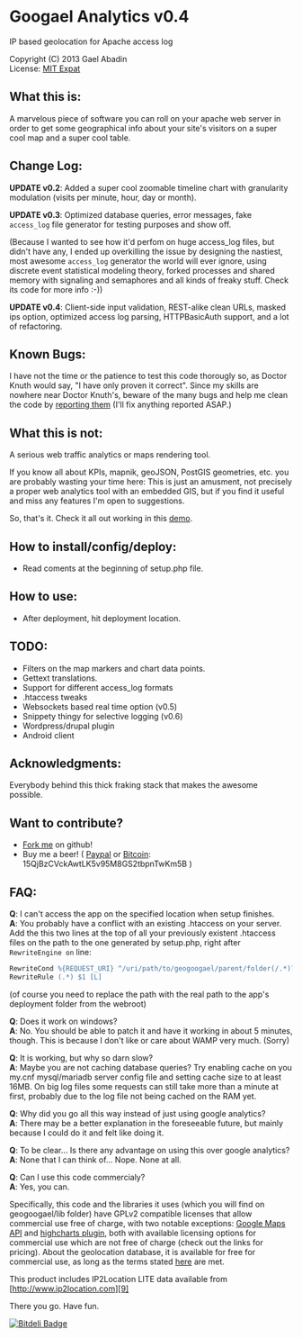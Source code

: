  Googael Analytics v0.4
 =================
IP based geolocation for Apache access log

 Copyright (C) 2013 Gael Abadin<br/>
 License: [MIT Expat][1]
‎
## What this is:

A marvelous piece of software you can roll on your apache web server in order to get some geographical info about your site's visitors on a super cool map and a super cool table.

## Change Log:

**UPDATE v0.2**: Added a super cool zoomable timeline chart with granularity modulation (visits per minute, hour, day or month).

**UPDATE v0.3**: Optimized database queries, error messages, fake `access_log` file generator for testing purposes and show off. 

(Because I wanted to see how it'd perfom on huge access_log files, but didn't have any, I ended up overkilling the issue by designing the nastiest, most awesome `access_log` generator the world will ever ignore, using discrete event statistical modeling theory, forked processes and shared memory with signaling and semaphores and all kinds of freaky stuff. Check its code for more info :-))

**UPDATE v0.4**: Client-side input validation, REST-alike clean URLs, masked ips option, optimized access log parsing, HTTPBasicAuth support, and a lot of refactoring.

## Known Bugs:

I have not the time or the patience to test this code thorougly so, as Doctor Knuth would say, "I have only proven it correct". Since my skills are nowhere near Doctor Knuth's, beware of the many bugs and help me clean the code by [reporting them][2] (I'll fix anything reported ASAP.) 


## What this is not:

A serious web traffic analytics or maps rendering tool.

If you know all about KPIs, mapnik, geoJSON, PostGIS geometries, etc. you are probably wasting your time here: This is just an amusment, not precisely a proper web analytics tool with an embedded GIS, but if you find it useful and miss any features I'm open to suggestions.

So, that's it. Check it all out working in this [demo][2].

## How to install/config/deploy:

* Read coments at the beginning of setup.php file.

## How to use:

* After deployment, hit deployment location.

## TODO: 

* Filters on the map markers and chart data points. 
* Gettext translations. 
* Support for different access_log formats 
* .htaccess tweaks 
* Websockets based real time option (v0.5)
* Snippety thingy for selective logging (v0.6)
* Wordpress/drupal plugin 
* Android client

 
## Acknowledgments: 

Everybody behind this thick fraking stack that makes the awesome possible.

## Want to contribute?

* [Fork me][3] on github! 
* Buy me a beer! ( [Paypal][4] or [Bitcoin][5]: 15QjBzCVckAwtLK5v95M8GS2tbpnTwKm5B )

## FAQ:

**Q**: I can't access the app on the specified location when setup finishes.<br/>
**A**: You probably have a conflict with an existing .htaccess on your server. Add the this two lines at the top of all your previously existent .htaccess files on the path to the one generated by setup.php, right after `RewriteEngine on` line:
```apache
RewriteCond %{REQUEST_URI} ^/uri/path/to/geogoogael/parent/folder(/.*)?$
RewriteRule (.*) $1 [L]
```
(of course you need to replace the path with the real path to the app's deployment folder from the webroot)

**Q**: Does it work on windows?<br/>
**A**: No. You should be able to patch it and have it working in about 5 minutes, though. This is because I don't like or care about WAMP very much. (Sorry)

**Q**: It is working, but why so darn slow?<br/> 
**A**: Maybe you are not caching database queries? Try enabling cache on you my.cnf mysql/mariadb server config file and setting cache size to at least 16MB. On big log files some requests can still take more than a minute at first, probably due to the log file not being cached on the RAM yet.

**Q**: Why did you go all this way instead of just using google analytics?<br/>
**A**: There may be a better explanation in the foreseeable future, but mainly because I could do it and felt like doing it.

**Q**: To be clear... Is there any advantage on using this over google analytics?</br>
**A**: None that I can think of... Nope. None at all.

**Q**: Can I use this code commercialy?<br/>
**A**: Yes, you can. 

Specifically, this code and the libraries it uses (which you will find on geogoogael/lib folder) have GPLv2 compatible licenses that allow commercial use free of charge, with two notable exceptions: [Google Maps API][6] and [highcharts plugin][7], both with available licensing options for commercial use which are not free of charge (check out the links for pricing). About the geolocation database, it is available for free for commercial use, as long as the terms stated [here][8] are met. 

This product includes IP2Location LITE data available from [http://www.ip2location.com][9]

There you go. Have fun.

[![Bitdeli Badge](https://d2weczhvl823v0.cloudfront.net/elcodedocle/geogoogael/trend.png)](https://bitdeli.com/free "Bitdeli Badge")

[1]: https://githhub.com/elcodedocle/geogoogael/license.txt
[2]: https://tester:retset@geovolutions.com/geogoogael/test
[3]: https://github.com/elcodedocle/geogoogael/fork
[4]: http://goo.gl/zCDmg5
[5]: bitcoin:15QjBzCVckAwtLK5v95M8GS2tbpnTwKm5B
[6]: http://goo.gl/XC8UjG
[7]: http://goo.gl/dq0bwj
[8]: http://lite.ip2location.com/terms-of-use
[9]: http://www.ip2location.com
